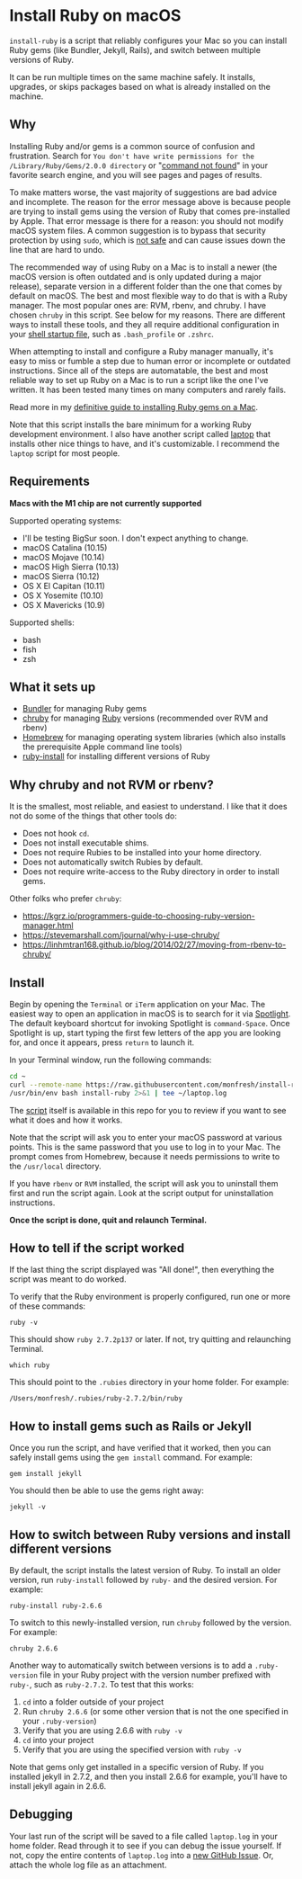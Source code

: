 # Install Ruby on macOS

`install-ruby` is a script that reliably configures your Mac so you can install
Ruby gems (like Bundler, Jekyll, Rails), and switch between multiple versions of
Ruby.

It can be run multiple times on the same machine safely. It installs, upgrades,
or skips packages based on what is already installed on the machine.

Why
---
Installing Ruby and/or gems is a common source of confusion and frustration.
Search for `You don't have write permissions for the /Library/Ruby/Gems/2.0.0 directory`
or "[command not found](https://www.moncefbelyamani.com/troubleshooting-command-not-found-in-the-terminal/)"
in your favorite search engine, and you will see pages and pages of results.

To make matters worse, the vast majority of suggestions are bad advice and
incomplete. The reason for the error message above is because people are trying
to install gems using the version of Ruby that comes pre-installed by Apple.
That error message is there for a reason: you should not modify macOS system
files. A common suggestion is to bypass that security protection by using
`sudo`, which is [not safe](https://www.moncefbelyamani.com/why-you-should-never-use-sudo-to-install-ruby-gems/) and can cause issues down the line that are hard to
undo.

The recommended way of using Ruby on a Mac is to install a newer (the
macOS version is often outdated and is only updated during a major release),
separate version in a different folder than the one that comes by default on
macOS. The best and most flexible way to do that is with a Ruby manager. The
most popular ones are: RVM, rbenv, and chruby. I have chosen `chruby` in this script. See below for my reasons. There are different ways to
install these tools, and they all require additional configuration in your [shell startup file](https://www.moncefbelyamani.com/which-shell-am-i-using-how-can-i-switch/), such as `.bash_profile` or `.zshrc`.

When attempting to install and configure a Ruby manager manually, it's easy to
miss or fumble a step due to human error or incomplete or outdated instructions. Since all of the steps are automatable, the best and most reliable way to set up Ruby on a Mac is to run a script like the one I've written. It has been tested many times on many computers and rarely fails.

Read more in my [definitive guide to installing Ruby gems on a Mac](https://www.moncefbelyamani.com/the-definitive-guide-to-installing-ruby-gems-on-a-mac/).

Note that this script installs the bare minimum for a working Ruby development
environment. I also have another script called [laptop](https://github.com/monfresh/laptop)
that installs other nice things to have, and it's customizable. I recommend the
`laptop` script for most people.

## Requirements

**Macs with the M1 chip are not currently supported**

Supported operating systems:

* I'll be testing BigSur soon. I don't expect anything to change.
* macOS Catalina (10.15)
* macOS Mojave (10.14)
* macOS High Sierra (10.13)
* macOS Sierra (10.12)
* OS X El Capitan (10.11)
* OS X Yosemite (10.10)
* OS X Mavericks (10.9)

Supported shells:

- bash
- fish
- zsh

What it sets up
---------------

* [Bundler] for managing Ruby gems
* [chruby] for managing [Ruby] versions (recommended over RVM and rbenv)
* [Homebrew] for managing operating system libraries (which also installs the prerequisite Apple command line tools)
* [ruby-install] for installing different versions of Ruby

[Bundler]: http://bundler.io/
[chruby]: https://github.com/postmodern/chruby
[Homebrew]: http://brew.sh/
[Ruby]: https://www.ruby-lang.org/en/
[ruby-install]: https://github.com/postmodern/ruby-install

## Why chruby and not RVM or rbenv?

It is the smallest, most reliable, and easiest to understand. I like that it does not do some of the things that other tools do:

* Does not hook `cd`.
* Does not install executable shims.
* Does not require Rubies to be installed into your home directory.
* Does not automatically switch Rubies by default.
* Does not require write-access to the Ruby directory in order to install gems.

Other folks who prefer `chruby`:

* <https://kgrz.io/programmers-guide-to-choosing-ruby-version-manager.html>
* <https://stevemarshall.com/journal/why-i-use-chruby/>
* <https://linhmtran168.github.io/blog/2014/02/27/moving-from-rbenv-to-chruby/>

Install
-------

Begin by opening the `Terminal` or `iTerm` application on your Mac. The easiest
way to open an application in macOS is to search for it via [Spotlight]. The
default keyboard shortcut for invoking Spotlight is `command-Space`. Once
Spotlight is up, start typing the first few letters of the app you are looking
for, and once it appears, press `return` to launch it.

In your Terminal window, run the following commands:

```sh
cd ~
curl --remote-name https://raw.githubusercontent.com/monfresh/install-ruby-on-macos/master/install-ruby
/usr/bin/env bash install-ruby 2>&1 | tee ~/laptop.log
```

The [script](./install-ruby) itself is available in this repo for you to review
if you want to see what it does and how it works.

Note that the script will ask you to enter your macOS password at various
points. This is the same password that you use to log in to your Mac. The
prompt comes from Homebrew, because it needs permissions to write to the
`/usr/local` directory.

If you
have `rbenv` or `RVM` installed, the script will ask you to uninstall them first
and run the script again. Look at the script output for uninstallation
instructions.

**Once the script is done, quit and relaunch Terminal.**

[Spotlight]: https://support.apple.com/en-us/HT204014

How to tell if the script worked
--------------------------------

If the last thing the script displayed was "All done!", then everything the script was meant to do worked.

To verify that the Ruby environment is properly configured, run one or more of these
commands:

```shell
ruby -v
```

This should show `ruby 2.7.2p137` or later. If not, try quitting and relaunching Terminal.

```shell
which ruby
```

This should point to the `.rubies` directory in your home folder. For example:

```
/Users/monfresh/.rubies/ruby-2.7.2/bin/ruby
```

## How to install gems such as Rails or Jekyll

Once you run the script, and have verified that it worked, then you can safely install gems using the `gem install` command. For example:

```shell
gem install jekyll
```

You should then be able to use the gems right away:

```shell
jekyll -v
```

## How to switch between Ruby versions and install different versions

By default, the script installs the latest version of Ruby. To install an older version,
run `ruby-install` followed by `ruby-` and the desired version. For example:

```shell
ruby-install ruby-2.6.6
```

To switch to this newly-installed version, run `chruby` followed by the version. For example:

```shell
chruby 2.6.6
```

Another way to automatically switch between versions is to add a `.ruby-version` file in your Ruby project with the version number prefixed with `ruby-`, such as `ruby-2.7.2`. To test that this works:

1. `cd` into a folder outside of your project
2. Run `chruby 2.6.6` (or some other version that is not the one specified in your `.ruby-version`)
3. Verify that you are using 2.6.6 with `ruby -v`
4. `cd` into your project
5. Verify that you are using the specified version with `ruby -v`

Note that gems only get installed in a specific version of Ruby. If you installed jekyll in 2.7.2,
and then you install 2.6.6 for example, you'll have to install jekyll again in 2.6.6.

Debugging
---------

Your last run of the script will be saved to a file called `laptop.log` in your
home folder. Read through it to see if you can debug the issue yourself. If not,
copy the entire contents of `laptop.log` into a
[new GitHub Issue](https://github.com/monfresh/install-ruby-on-macos/issues/new).
Or, attach the whole log file as an attachment.
